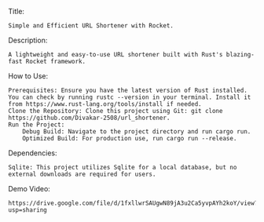 Title:

    Simple and Efficient URL Shortener with Rocket.
    
Description:

    A lightweight and easy-to-use URL shortener built with Rust's blazing-fast Rocket framework.

How to Use:

    Prerequisites: Ensure you have the latest version of Rust installed. You can check by running rustc --version in your terminal. Install it from https://www.rust-lang.org/tools/install if needed.
    Clone the Repository: Clone this project using Git: git clone https://github.com/Divakar-2508/url_shortener.
    Run the Project:
        Debug Build: Navigate to the project directory and run cargo run.
        Optimized Build: For production use, run cargo run --release.

Dependencies:

    Sqlite: This project utilizes Sqlite for a local database, but no external downloads are required for users.

Demo Video:

    https://drive.google.com/file/d/1fxllwrSAUgwN89jA3u2Ca5yvpAYh2koY/view?usp=sharing
